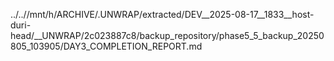 ../..//mnt/h/ARCHIVE/.UNWRAP/extracted/DEV__2025-08-17__1833__host-duri-head/__UNWRAP/2c023887c8/backup_repository/phase5_5_backup_20250805_103905/DAY3_COMPLETION_REPORT.md